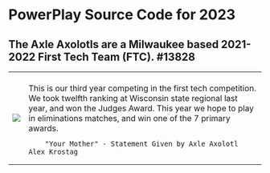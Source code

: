# PowerPlay Source Code for 2023
## The Axle Axolotls are a Milwaukee based 2021-2022 First Tech Team (FTC). #13828
<table>
  <tr>
    <td>
            <img src="https://user-images.githubusercontent.com/64339630/142298108-c8016318-a395-4e97-905b-0ed22e7263e8.png">
    </td>
    <td>
        <br>This is our third year competing in the first tech competition.  We took twelfth ranking at Wisconsin state regional last year, and won the Judges Award. This year we hope to play in eliminations matches, and win one of the 7 primary awards.
        
        "Your Mother" - Statement Given by Axle Axolotl Alex Krostag
  </tr>
  </table>
